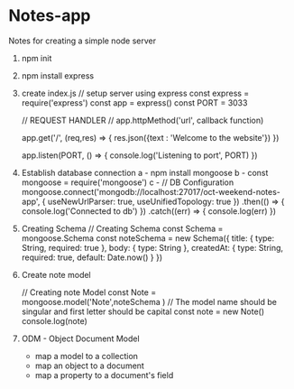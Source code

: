 # Notes-app
Notes for creating a simple node server


1. npm init

2. npm install express

3. create index.js
// setup server using express
    const express = require('express')
    const app = express()
    const PORT = 3033

    // REQUEST HANDLER
        // app.httpMethod('url', callback function)

    app.get('/', (req,res) => {
        res.json({text : 'Welcome to the website'})
    })

    app.listen(PORT, () => {
        console.log('Listening to port', PORT)
    })

4. Establish database connection
    a - npm install mongoose
    b - const mongoose = require('mongoose')
    c - 
    // DB Configuration
    mongoose.connect('mongodb://localhost:27017/oct-weekend-notes-app', { useNewUrlParser: true, useUnifiedTopology: true })
        .then(() => {
            console.log('Connected to db')
        })
        .catch((err) => {
            console.log(err)
        })

5. Creating Schema
    // Creating Schema
    const Schema = mongoose.Schema
    const noteSchema = new Schema({
        title: {
            type: String,
            required: true
        },
        body: {
            type: String
        },
        createdAt: {
            type: String,
            required: true,
            default: Date.now()
        }
    })

6. Create note model

    // Creating note Model
    const Note = mongoose.model('Note',noteSchema )     // The model name should be singular and first letter should be capital 
    const note = new Note()
    console.log(note)

7. ODM - Object Document Model
    * map a model to a collection
    * map an object to a document
    * map a property to a document's field
